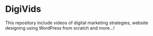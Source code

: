 # DigiVids
This repository include videos of digital marketing strategies,  website designing using WordPress from scratch and more...!
